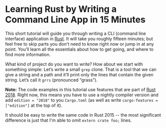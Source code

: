 # Learning Rust by Writing a Command Line App in 15 Minutes

This short tutorial will guide you through writing
a CLI (command line interface) application
in [Rust].
It will take you roughly fifteen minutes;
but feel free to skip parts you don't need to know right now
or jump in at any point.
You’ll learn all the essentials about how to get going,
and where to find more information.

What kind of project do you want to write?
How about we start with something simple:
Let’s write a small `grep` clone.
That is a tool that we can give a string and a path
and it’ll print only the lines that contain the given string.
Let’s call it `grrs` (pronounced “grass”).

<aside class="note">

**Note:**
The code examples in this tutorial use features that are part of [Rust 2018].
Right now, this means you have to use a nightly compiler version
and add `edition = "2018"` to you `Cargo.toml`
(as well as write `cargo-features = ["edition"]` at the top of it).

It should be easy to write the same code in Rust 2015
-- the most significant difference is just that
I'm able to omit `extern crate foo;` lines.

</aside>

[Rust]: https://rust-lang.org/
[Rust 2018]: https://rust-lang-nursery.github.io/edition-guide/
